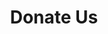 ---
title: 'Donate Us'
description: 'Using an open source project is *** funa nd cheap, but we also need costs to keep them exists in the WWW.'
layout: page
layout_data:
  animation: false
---